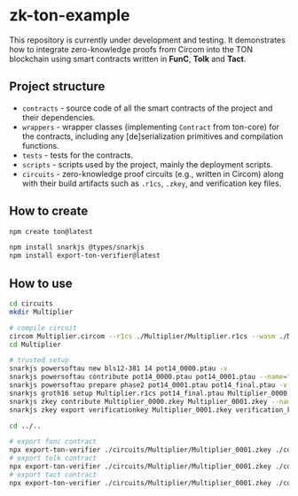 # zk-ton-example

This repository is currently under development and testing.
It demonstrates how to integrate zero-knowledge proofs from Circom into the TON blockchain using smart contracts written in **FunC**, **Tolk** and **Tact**.

## Project structure

- `contracts` - source code of all the smart contracts of the project and their dependencies.
- `wrappers` - wrapper classes (implementing `Contract` from ton-core) for the contracts, including any [de]serialization primitives and compilation functions.
- `tests` - tests for the contracts.
- `scripts` - scripts used by the project, mainly the deployment scripts.
- `circuits` - zero-knowledge proof circuits (e.g., written in Circom) along with their build artifacts such as `.r1cs`, `.zkey`, and verification key files.

## How to create

```sh
npm create ton@latest

npm install snarkjs @types/snarkjs
npm install export-ton-verifier@latest
```

## How to use

```sh
cd circuits
mkdir Multiplier

# compile circuit
circom Multiplier.circom --r1cs ./Multiplier/Multiplier.r1cs --wasm ./Multiplier/Multiplier.wasm --prime bls12381 --sym ./Multiplier/Multiplier.sym
cd Multiplier

# trusted setup
snarkjs powersoftau new bls12-381 14 pot14_0000.ptau -v
snarkjs powersoftau contribute pot14_0000.ptau pot14_0001.ptau --name="First contribution" -v -e="some random text"
snarkjs powersoftau prepare phase2 pot14_0001.ptau pot14_final.ptau -v
snarkjs groth16 setup Multiplier.r1cs pot14_final.ptau Multiplier_0000.zkey
snarkjs zkey contribute Multiplier_0000.zkey Multiplier_0001.zkey --name="1st Contributor Name" -v -e="some random text"
snarkjs zkey export verificationkey Multiplier_0001.zkey verification_key.json

cd ../..

# export func contract
npx export-ton-verifier ./circuits/Multiplier/Multiplier_0001.zkey ./contracts/verifier.fc
# export tolk contract
npx export-ton-verifier ./circuits/Multiplier/Multiplier_0001.zkey ./contracts/verifier.tolk --tolk
# export tact contract
npx export-ton-verifier ./circuits/Multiplier/Multiplier_0001.zkey ./contracts/verifier.tact --tact
```